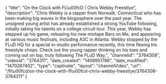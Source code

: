 {
    "title": "On the Clock with FL\u00fcD | Chris Webby Freestlye",
    "description": "Chris Webby is a rapper from Norwalk, Connecticut who has been making big waves in the blogosphere over the past year. The unsigned young artist has already established a strong YouTube following, initially taking his talents on a college circuit tour. This year, Webby has stepped up his game, releasing his new mixtape Bars on Me, and appearing at various music festivals, including A3C in Atlanta. Webby stopped by the FLuD HQ for a special in-studio performance recently, this time flexing his freestyle chops. Check out the young rapper thinking on his toes and coming out on top, truly following The FLuD Way.",
    "channelid": "3764308",
    "videoid": "3764311",
    "date_created": "1409951786",
    "date_modified": "1470267402",
    "type": "captivate",
    "layout": "channelVideo",
    "url": "\/fl\u00fcd\/on-the-clock-with-fl\u00fcd-chris-webby-freestlye\/3764308-3764311"
}